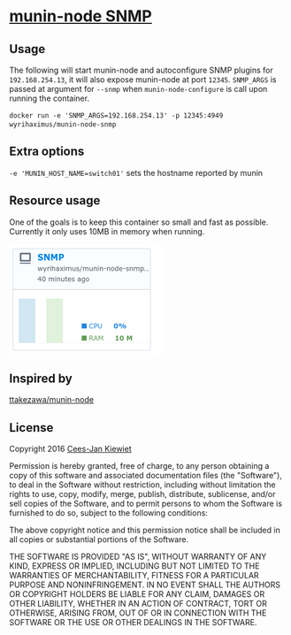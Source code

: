 [munin-node SNMP](https://hub.docker.com/r/wyrihaximus/munin-node-snmp/)
===============

## Usage ##

The following will start munin-node and autoconfigure SNMP plugins for `192.168.254.13`, it will also expose munin-node at port `12345`. `SNMP_ARGS` is passed at argument for `--snmp` when `munin-node-configure` is call upon running the container.

```
docker run -e 'SNMP_ARGS=192.168.254.13' -p 12345:4949 wyrihaximus/munin-node-snmp 
```

## Extra options ##

`-e 'MUNIN_HOST_NAME=switch01'` sets the hostname reported by munin

## Resource usage ##

One of the goals is to keep this container so small and fast as possible. Currently it only uses 10MB in memory when running.

![Resource Usage](resources.png)

## Inspired by ##

[ttakezawa/munin-node](https://github.com/ttakezawa/docker-munin-node)

## License ##

Copyright 2016 [Cees-Jan Kiewiet](http://wyrihaximus.net/)

Permission is hereby granted, free of charge, to any person
obtaining a copy of this software and associated documentation
files (the "Software"), to deal in the Software without
restriction, including without limitation the rights to use,
copy, modify, merge, publish, distribute, sublicense, and/or sell
copies of the Software, and to permit persons to whom the
Software is furnished to do so, subject to the following
conditions:

The above copyright notice and this permission notice shall be
included in all copies or substantial portions of the Software.

THE SOFTWARE IS PROVIDED "AS IS", WITHOUT WARRANTY OF ANY KIND,
EXPRESS OR IMPLIED, INCLUDING BUT NOT LIMITED TO THE WARRANTIES
OF MERCHANTABILITY, FITNESS FOR A PARTICULAR PURPOSE AND
NONINFRINGEMENT. IN NO EVENT SHALL THE AUTHORS OR COPYRIGHT
HOLDERS BE LIABLE FOR ANY CLAIM, DAMAGES OR OTHER LIABILITY,
WHETHER IN AN ACTION OF CONTRACT, TORT OR OTHERWISE, ARISING
FROM, OUT OF OR IN CONNECTION WITH THE SOFTWARE OR THE USE OR
OTHER DEALINGS IN THE SOFTWARE.
